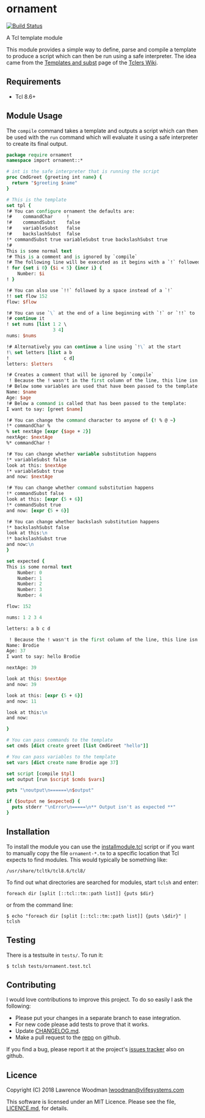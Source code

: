 ornament
========

[![Build Status](https://travis-ci.org/lawrencewoodman/ornament_tcl.svg?branch=master)](https://travis-ci.org/lawrencewoodman/ornament_tcl)

A Tcl template module

This module provides a simple way to define, parse and compile a template to produce a script which can then be run using a safe interpreter.  The idea came from the [Templates and subst](https://wiki.tcl.tk/18455) page of the [Tclers Wiki](https://wiki.tcl.tk).

Requirements
------------
*  Tcl 8.6+

Module Usage
------------
The `compile` command takes a template and outputs a script which can then be used with the `run` command which will evaluate it using a safe interpreter to create its final output.

```tcl
package require ornament
namespace import ornament::*

# int is the safe interpreter that is running the script
proc CmdGreet {greeting int name} {
  return "$greeting $name"
}

# This is the template
set tpl {
!# You can configure ornament the defaults are:
!#    commandChar     !
!#    commandSubst    false
!#    variableSubst   false
!#    backslashSubst  false
!* commandSubst true variableSubst true backslashSubst true
!#
This is some normal text
!# This is a comment and is ignored by `compile`
!# The following line will be executed as it begins with a `!` followed by a space
! for {set i 0} {$i < 5} {incr i} {
    Number: $i
! }

!# You can also use `!!` followed by a space instead of a `!`
!! set flow 152
flow: $flow

!# You can use `\` at the end of a line beginning with `!` or `!!` to
!# continue it
! set nums [list 1 2 \
                 3 4]
nums: $nums

!# Alternatively you can continue a line using `!\` at the start
!\ set letters [list a b
!                    c d]
letters: $letters

!# Creates a comment that will be ignored by `compile`
 ! Because the ! wasn't in the first column of the line, this line isn't executed
!# Below some variables are used that have been passed to the template:
Name: $name
Age: $age
!# Below a command is called that has been passed to the template:
I want to say: [greet $name]

!# You can change the command character to anyone of {! % @ ~}
!* commandChar %
% set nextAge [expr {$age + 2}]
nextAge: $nextAge
%* commandChar !

!# You can change whether variable substitution happens
!* variableSubst false
look at this: $nextAge
!* variableSubst true
and now: $nextAge

!# You can change whether command substitution happens
!* commandSubst false
look at this: [expr {5 + 6}]
!* commandSubst true
and now: [expr {5 + 6}]

!# You can change whether backslash substitution happens
!* backslashSubst false
look at this:\n
!* backslashSubst true
and now:\n
}

set expected {
This is some normal text
    Number: 0
    Number: 1
    Number: 2
    Number: 3
    Number: 4

flow: 152

nums: 1 2 3 4

letters: a b c d

 ! Because the ! wasn't in the first column of the line, this line isn't executed
Name: Brodie
Age: 37
I want to say: hello Brodie

nextAge: 39

look at this: $nextAge
and now: 39

look at this: [expr {5 + 6}]
and now: 11

look at this:\n
and now:

}

# You can pass commands to the template
set cmds [dict create greet [list CmdGreet "hello"]]

# You can pass variables to the template
set vars [dict create name Brodie age 37]

set script [compile $tpl]
set output [run $script $cmds $vars]

puts "\noutput\n======\n$output"

if {$output ne $expected} {
  puts stderr "\nError\n=====\n** Output isn't as expected **"
}
```


Installation
------------
To install the module you can use the [installmodule.tcl](https://github.com/LawrenceWoodman/installmodule_tcl) script or if you want to manually copy the file `ornament-*.tm` to a specific location that Tcl expects to find modules.  This would typically be something like:

    /usr/share/tcltk/tcl8.6/tcl8/

To find out what directories are searched for modules, start `tclsh` and enter:

    foreach dir [split [::tcl::tm::path list]] {puts $dir}

or from the command line:

    $ echo "foreach dir [split [::tcl::tm::path list]] {puts \$dir}" | tclsh

Testing
-------
There is a testsuite in `tests/`.  To run it:

    $ tclsh tests/ornament.test.tcl

Contributing
------------
I would love contributions to improve this project.  To do so easily I ask the following:

  * Please put your changes in a separate branch to ease integration.
  * For new code please add tests to prove that it works.
  * Update [CHANGELOG.md](https://github.com/lawrencewoodman/ornament_tcl/blob/master/CHANGELOG.md).
  * Make a pull request to the [repo](https://github.com/lawrencewoodman/ornament_tcl) on github.

If you find a bug, please report it at the project's [issues tracker](https://github.com/lawrencewoodman/ornament_tcl/issues) also on github.


Licence
-------
Copyright (C) 2018 Lawrence Woodman <lwoodman@vlifesystems.com>

This software is licensed under an MIT Licence.  Please see the file, [LICENCE.md](https://github.com/lawrencewoodman/ornament_tcl/blob/master/LICENCE.md), for details.
